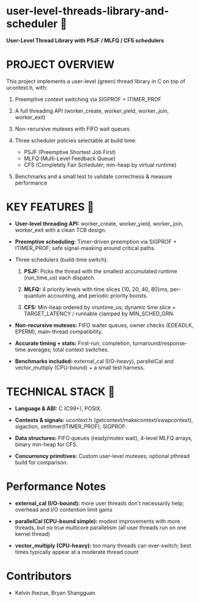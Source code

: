 # user-level-threads-library-and-scheduler 🧵

**User-Level Thread Library with PSJF / MLFQ / CFS schedulers**

# PROJECT OVERVIEW
This project implements a user-level (green) thread library in C on top of ucontext.h, with:
1. Preemptive context switching via SIGPROF + ITIMER_PROF
2. A full threading API (worker_create, worker_yield, worker_join, worker_exit)
3. Non-recursive mutexes with FIFO wait queues.
4. Three scheduler policies selectable at build time:

	- PSJF (Preemptive Shortest Job First)
	- MLFQ (Multi-Level Feedback Queue)
	- CFS (Completely Fair Scheduler; min-heap by virtual runtime)

5. Benchmarks and a small test to validate correctness & measure performance

# KEY FEATURES 🔑
- **User-level threading API:** worker_create, worker_yield, worker_join, worker_exit with a clean TCB design.

- **Preemptive scheduling:** Timer-driven preemption via SIGPROF + ITIMER_PROF; safe signal-masking around critical paths.

- Three schedulers (build-time switch):

	1. **PSJF:** Picks the thread with the smallest accumulated runtime (run_time_us) each dispatch.

	2. **MLFQ:** 4 priority levels with time slices {10, 20, 40, 80}ms, per-quantum accounting, and periodic priority boosts.

	3. **CFS:** Min-heap ordered by vruntime_us; dynamic time slice = TARGET_LATENCY / runnable clamped by MIN_SCHED_GRN.

- **Non-recursive mutexes:** FIFO waiter queues, owner checks (EDEADLK, EPERM), main-thread compatibility.

- **Accurate timing + stats:** First-run, completion, turnaround/response-time averages; total context switches.

- **Benchmarks included:** external_cal (I/O-heavy), parallelCal and vector_multiply (CPU-bound) + a small test harness.


# TECHNICAL STACK 🧱
- **Language & ABI:** C (C99+), POSIX.

- **Contexts & signals:** ucontext.h (getcontext/makecontext/swapcontext), sigaction, setitimer(ITIMER_PROF), SIGPROF.

- **Data structures:** FIFO queues (ready/mutex wait), 4-level MLFQ arrays, binary min-heap for CFS.

- **Concurrency primitives:** Custom user-level mutexes; optional pthread build for comparison.

# Performance Notes
- **external_cal (I/O-bound):** more user threads don’t necessarily help; overhead and I/O contention limit gains

- **parallelCal (CPU-bound simple):** modest improvements with more threads, but no true multicore parallelism (all user threads run on one kernel thread)

- **vector_multiply (CPU-heavy):** too many threads can over-switch; best times typically appear at a moderate thread count

# Contributors 
- Kelvin Ihezue, Bryan Shangguan

